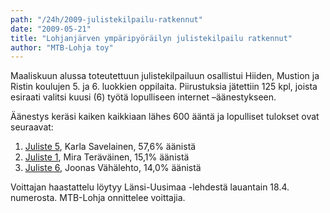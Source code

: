 ```yaml
---
path: "/24h/2009-julistekilpailu-ratkennut"
date: "2009-05-21"
title: "Lohjanjärven ympäripyöräilyn julistekilpailu ratkennut"
author: "MTB-Lohja toy"
---
```

Maaliskuun alussa toteutettuun julistekilpailuun osallistui Hiiden, Mustion ja Ristin koulujen 5. ja 6. luokkien oppilaita. Piirustuksia jätettiin 125 kpl, joista esiraati valitsi kuusi (6) työtä lopulliseen internet –äänestykseen.

Äänestys keräsi kaiken kaikkiaan lähes 600 ääntä ja lopulliset tulokset ovat seuraavat:

1. [Juliste 5](/img/24h-2009-juliste-KarlaSavelainen.jpg), Karla Savelainen, 57,6% äänistä
2. [Juliste 1](/img/24h-2009-juliste-MiraTeravainen.jpg), Mira Teräväinen, 15,1% äänistä
3. [Juliste 6](/img/24h-2009-juliste-JoonasVahalehto.jpg), Joonas Vähälehto, 14,0% äänistä

 Voittajan haastattelu löytyy Länsi-Uusimaa -lehdestä lauantain 18.4. numerosta. MTB-Lohja onnittelee voittajia.